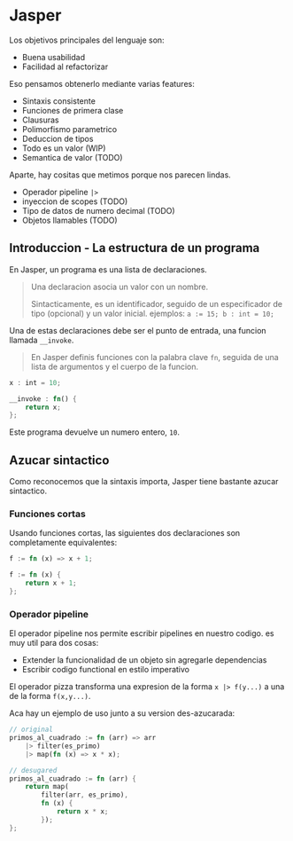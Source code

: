 # Jasper

Los objetivos principales del lenguaje son:

 - Buena usabilidad
 - Facilidad al refactorizar

Eso pensamos obtenerlo mediante varias features:

 - Sintaxis consistente
 - Funciones de primera clase
 - Clausuras
 - Polimorfismo parametrico
 - Deduccion de tipos
 - Todo es un valor (WIP)
 - Semantica de valor (TODO)

Aparte, hay cositas que metimos porque nos parecen lindas.

 - Operador pipeline `|>`
 - inyeccion de scopes (TODO)
 - Tipo de datos de numero decimal (TODO)
 - Objetos llamables (TODO)

## Introduccion - La estructura de un programa

En Jasper, un programa es una lista de declaraciones.

> Una declaracion asocia un valor con un nombre.
>
> Sintacticamente, es un identificador, seguido de un especificador de tipo
> (opcional) y un valor inicial. ejemplos: `a := 15; b : int = 10;`

Una de estas declaraciones debe ser el punto de entrada, una funcion llamada
`__invoke`.

> En Jasper definis funciones con la palabra clave `fn`, seguida de una lista de
> argumentos y el cuerpo de la funcion.

```rust
x : int = 10;

__invoke : fn() {
	return x;
};
```

Este programa devuelve un numero entero, `10`.

## Azucar sintactico

Como reconocemos que la sintaxis importa, Jasper tiene bastante azucar sintactico.

### Funciones cortas

Usando funciones cortas, las siguientes dos declaraciones son completamente
equivalentes:

```rust
f := fn (x) => x + 1;

f := fn (x) {
	return x + 1;
};
```

### Operador pipeline

El operador pipeline nos permite escribir pipelines en nuestro codigo.
es muy util para dos cosas:
 - Extender la funcionalidad de un objeto sin agregarle dependencias
 - Escribir codigo functional en estilo imperativo

El operador pizza transforma una expresion de la forma `x |> f(y...)` a una de
la forma `f(x,y...)`.

Aca hay un ejemplo de uso junto a su version des-azucarada:

```rust
// original
primos_al_cuadrado := fn (arr) => arr
	|> filter(es_primo)
	|> map(fn (x) => x * x);

// desugared
primos_al_cuadrado := fn (arr) {
	return map(
		filter(arr, es_primo),
		fn (x) {
			return x * x;
		});
};
```

